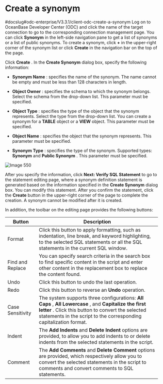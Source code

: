 Create a synonym 
=====================================
#docslug#odc-enterprise/V3.3.1/client-odc-create-a-synonym
Log on to OceanBase Developer Center (ODC) and click the name of the target connection to go to the corresponding connection management page. You can click **Synonym** in the left-side navigation pane to get a list of synonyms or a list of public synonyms. To create a synonym, click **+** in the upper-right corner of the synonym list or click **Create** in the navigation bar on the top of the page. 

Click **Create** . In the **Create Synonym** dialog box, specify the following information:

* **Synonym Name** : specifies the name of the synonym. The name cannot be empty and must be less than 128 characters in length.

  

* **Object Owner** : specifies the schema to which the synonym belongs. Select the schema from the drop-down list. This parameter must be specified.

  

* **Object Type** : specifies the type of the object that the synonym represents. Select the type from the drop-down list. You can create a synonym for a **TABLE** object or a **VIEW** object. This parameter must be specified.

  

* **Object Name** : specifies the object that the synonym represents. This parameter must be specified.

  

* **Synonym Type** : specifies the type of the synonym. Supported types: **Synonym** and **Public Synonym** . This parameter must be specified.

  




![Image 550](https://help-static-aliyun-doc.aliyuncs.com/assets/img/en-US/4099620261/p268440.png)

After you specify the information, click **Next: Verify SQL Statement** to go to the statement editing page, where a synonym definition statement is generated based on the information specified in the **Create Synonym** dialog box. You can modify this statement. After you confirm the statement, click the **Create** button in the upper-right corner of the page to complete the creation. A synonym cannot be modified after it is created. 

In addition, the toolbar on the editing page provides the following buttons:


|      Button      |                                                                                                            Description                                                                                                            |
|------------------|-----------------------------------------------------------------------------------------------------------------------------------------------------------------------------------------------------------------------------------|
| Format           | Click this button to apply formatting, such as indentation, line break, and keyword highlighting, to the selected SQL statements or all the SQL statements in the current SQL window.                                             |
| Find and Replace | You can specify search criteria in the search box to find specific content in the script and enter other content in the replacement box to replace the content found.                                                             |
| Undo             | Click this button to undo the last operation.                                                                                                                                                                                     |
| Redo             | Click this button to reverse an **Undo** operation.                                                                                                                                                                               |
| Case Sensitivity | The system supports three configurations: **All Caps** , **All Lowercase** , and **Capitalize the first letter** . Click this button to convert the selected statements in the script to the corresponding capitalization format. |
| Indent           | The **Add Indents** and **Delete Indent** options are provided, to allow you to add indents to or delete indents from the selected statements in the script.                                                                      |
| Comment          | The **Add Comments** and **Delete Comment** options are provided, which respectively allow you to convert the selected statements in the script to comments and convert comments to SQL statements.                               |



